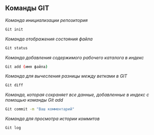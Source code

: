 ## Команды GIT ##

*Команда инициализации репозитория*

```sh
Git init
```

*Команда отображения состояния файла*

```sh
Git status
```

*Команда добавления содержимого рабочего каталога в индекс*

```sh
Git add (имя файла)  
```
*Команда для вычесления разницы между ветками в GIT*

```sh
Git diff
```

*Команда, которая сохраняет все данные, добавленные в индекс с помощью команды Git add*

```sh
Git commit -m "Ваш комментарий"
```
*Команда для просмотра истории коммитов*
```sh
Git log
```

